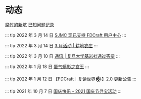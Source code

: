 # 动态

[腐竹的新坑](/news/holes) [已知问题记录](/news/bugs)

::: tip 2022 年 3 月 14 日
[SJMC 现已支持 FDCraft 用户中心](/news/posts/2022032301)
:::

::: tip 2022 年 3 月 14 日
[3 月活动 | 耕地农庄](/news/posts/2022031401)
:::

::: tip 2022 年 3 月 10 日
[通讯 | 复旦大学基岩社通过答辩](/news/posts/2022030901)
:::

::: tip 2022 年 1 月 18 日
[蜃气螭影之宫玉](/news/posts/2022011801)
:::

::: tip 2022 年 1 月 12 日
[【FDCraft｜复读世界𒆙】2.0 更新公告](/news/posts/2022011201)
:::

::: tip 2021 年 10 月 7 日
[国庆快乐 - 2021 国庆节寻宝活动](/news/posts/2021100701)
:::
